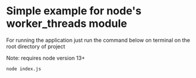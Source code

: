 # Simple example for node's worker_threads module

For running the application just run the command below on terminal on the root directory of project

Note: requires node version 13+

```bash
node index.js
```
